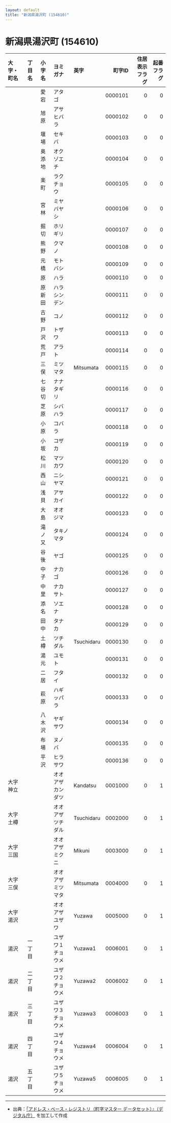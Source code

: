 ```yaml
---
layout: default
title: "新潟県湯沢町 (154610)"
---
```


# 新潟県湯沢町 (154610)

| 大字・町名 | 丁目名 | 小字名 | ヨミガナ | 英字 | 町字ID | 住居表示フラグ | 起番フラグ |
|:--------|:------|:------|:-----------------|:---------------------|--------:|----------:|--------:|
|  |  | 愛宕 | アタゴ |  | 0000101 | 0 | 0 |
|  |  | 旭原 | アサヒバラ |  | 0000102 | 0 | 0 |
|  |  | 堰場 | セキバ |  | 0000103 | 0 | 0 |
|  |  | 奥添地 | オクゾエチ |  | 0000104 | 0 | 0 |
|  |  | 楽町 | ラクチョウ |  | 0000105 | 0 | 0 |
|  |  | 宮林 | ミヤバヤシ |  | 0000106 | 0 | 0 |
|  |  | 掘切 | ホリギリ |  | 0000107 | 0 | 0 |
|  |  | 熊野 | クマノ |  | 0000108 | 0 | 0 |
|  |  | 元橋 | モトバシ |  | 0000109 | 0 | 0 |
|  |  | 原 | ハラ |  | 0000110 | 0 | 0 |
|  |  | 原新田 | ハラシンデン |  | 0000111 | 0 | 0 |
|  |  | 古野 | コノ |  | 0000112 | 0 | 0 |
|  |  | 戸沢 | トザワ |  | 0000113 | 0 | 0 |
|  |  | 荒戸 | アラト |  | 0000114 | 0 | 0 |
|  |  | 三俣 | ミツマタ | Mitsumata | 0000115 | 0 | 0 |
|  |  | 七谷切 | ナナタギリ |  | 0000116 | 0 | 0 |
|  |  | 芝原 | シバハラ |  | 0000117 | 0 | 0 |
|  |  | 小原 | コバラ |  | 0000118 | 0 | 0 |
|  |  | 小坂 | コザカ |  | 0000119 | 0 | 0 |
|  |  | 松川 | マツカワ |  | 0000120 | 0 | 0 |
|  |  | 西山 | ニシヤマ |  | 0000121 | 0 | 0 |
|  |  | 浅貝 | アサカイ |  | 0000122 | 0 | 0 |
|  |  | 大島 | オオジマ |  | 0000123 | 0 | 0 |
|  |  | 滝ノ又 | タキノマタ |  | 0000124 | 0 | 0 |
|  |  | 谷後 | ヤゴ |  | 0000125 | 0 | 0 |
|  |  | 中子 | ナカゴ |  | 0000126 | 0 | 0 |
|  |  | 中里 | ナカサト |  | 0000127 | 0 | 0 |
|  |  | 添名 | ソエナ |  | 0000128 | 0 | 0 |
|  |  | 田中 | タナカ |  | 0000129 | 0 | 0 |
|  |  | 土樽 | ツチダル | Tsuchidaru | 0000130 | 0 | 0 |
|  |  | 湯元 | ユモト |  | 0000131 | 0 | 0 |
|  |  | 二居 | フタイ |  | 0000132 | 0 | 0 |
|  |  | 萩原 | ハギッパラ |  | 0000133 | 0 | 0 |
|  |  | 八木沢 | ヤギサワ |  | 0000134 | 0 | 0 |
|  |  | 布場 | ヌノバ |  | 0000135 | 0 | 0 |
|  |  | 平沢 | ヒラサワ |  | 0000136 | 0 | 0 |
| 大字神立 |  |  | オオアザカンダツ | Kandatsu | 0001000 | 0 | 1 |
| 大字土樽 |  |  | オオアザツチダル | Tsuchidaru | 0002000 | 0 | 1 |
| 大字三国 |  |  | オオアザミクニ | Mikuni | 0003000 | 0 | 1 |
| 大字三俣 |  |  | オオアザミツマタ | Mitsumata | 0004000 | 0 | 1 |
| 大字湯沢 |  |  | オオアザユザワ | Yuzawa | 0005000 | 0 | 1 |
| 湯沢 | 一丁目 |  | ユザワ１チョウメ | Yuzawa1 | 0006001 | 0 | 1 |
| 湯沢 | 二丁目 |  | ユザワ２チョウメ | Yuzawa2 | 0006002 | 0 | 1 |
| 湯沢 | 三丁目 |  | ユザワ３チョウメ | Yuzawa3 | 0006003 | 0 | 1 |
| 湯沢 | 四丁目 |  | ユザワ４チョウメ | Yuzawa4 | 0006004 | 0 | 1 |
| 湯沢 | 五丁目 |  | ユザワ５チョウメ | Yuzawa5 | 0006005 | 0 | 1 |

---

- 出典：[「アドレス・ベース・レジストリ（町字マスター データセット）』（デジタル庁）](https://www.digital.go.jp/policies/base_registry_address/) を加工して作成
